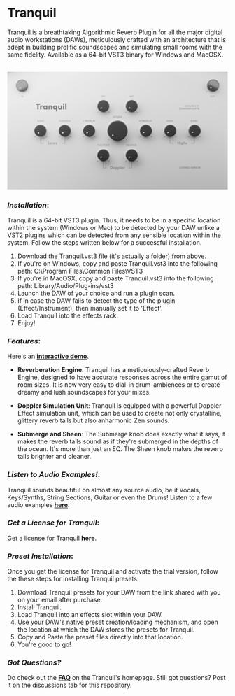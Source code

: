 # Tranquil
Tranquil is a breathtaking Algorithmic Reverb Plugin for all the major digital audio workstations (DAWs), meticulously crafted with an architecture that is adept in building prolific soundscapes and simulating small rooms with the same fidelity. Available as a 64-bit VST3 binary for Windows and MacOSX.
<br><br>

!["bg"](/assets/bg.png)

### *Installation*:
Tranquil is a 64-bit VST3 plugin. Thus, it needs to be in a specific location within the system (Windows or Mac) to be detected by your DAW unlike a VST2 plugins which can be detected from any sensible location within the system. Follow the steps written below for a successful installation.

1. Download the Tranquil.vst3 file (it's actually a folder) from above.
2. If you're on Windows, copy and paste Tranquil.vst3 into the following path: C:\Program Files\Common Files\VST3
3. If you're in MacOSX, copy and paste Tranquil.vst3 into the following path: Library/Audio/Plug-ins/vst3
4. Launch the DAW of your choice and run a plugin scan.
5. If in case the DAW fails to detect the type of the plugin (Effect/Instrument), then manually set it to 'Effect'.
6. Load Tranquil into the effects rack.
7. Enjoy!

### *Features*:
Here's an **[interactive demo](https://devashish-gupta.github.io/Tranquil/#features)**.

* **Reverberation Engine**: Tranquil has a meticulously-crafted Reverb Engine, designed to have accurate responses across the entire gamut of room sizes. It is now very easy to dial-in drum-ambiences or to create dreamy and lush soundscapes for your mixes.

* **Doppler Simulation Unit**: Tranquil is equipped with a powerful Doppler Effect simulation unit, which can be used to create not only crystalline, glittery reverb tails but also anharmonic Zen sounds.

* **Submerge and Sheen**: The Submerge knob does exactly what it says, it makes the reverb tails sound as if they're submerged in the depths of the ocean. It's more than just an EQ. The Sheen knob makes the reverb tails brighter and cleaner.

### *Listen to Audio Examples!*:
Tranquil sounds beautiful on almost any source audio, be it Vocals, Keys/Synths, String Sections, Guitar or even the Drums! Listen to a few audio examples **[here](https://devashish-gupta.github.io/Tranquil/#listen)**.

### *Get a License for Tranquil*:
Get a license for Tranquil **[here](https://devashish-gupta.github.io/Tranquil/)**.

### *Preset Installation*:
Once you get the license for Tranquil and activate the trial version, follow the these steps for installing Tranquil presets:

1.  Download Tranquil presets for your DAW from the link shared with you on your email after purchase.
2.  Install Tranquil.
3.  Load Tranquil into an effects slot within your DAW.
4.  Use your DAW's native preset creation/loading mechanism, and open the location at which the DAW stores the presets for Tranquil.
5.  Copy and Paste the preset files directly into that location.
6.  You're good to go!

### *Got Questions?*
Do check out the **[FAQ](https://devashish-gupta.github.io/Tranquil/)** on the Tranquil's homepage. Still got questions? Post it on the discussions tab for this repository.



